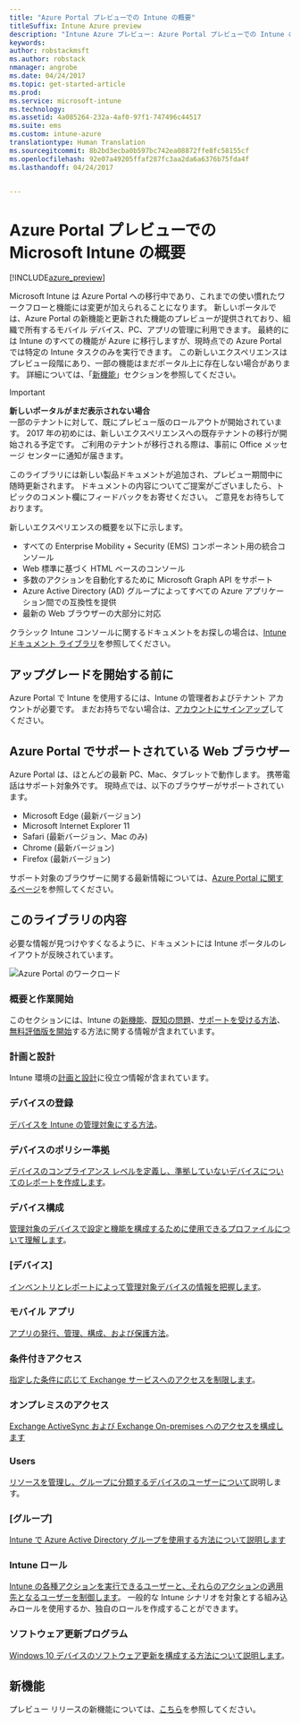 ```yaml
---
title: "Azure Portal プレビューでの Intune の概要"
titleSuffix: Intune Azure preview
description: "Intune Azure プレビュー: Azure Portal プレビューでの Intune の基本と、Intune を利用してデバイスを管理する方法について説明します。"
keywords: 
author: robstackmsft
ms.author: robstack
nmanager: angrobe
ms.date: 04/24/2017
ms.topic: get-started-article
ms.prod: 
ms.service: microsoft-intune
ms.technology: 
ms.assetid: 4a085264-232a-4af0-97f1-747496c44517
ms.suite: ems
ms.custom: intune-azure
translationtype: Human Translation
ms.sourcegitcommit: 8b2bd3ecba0b597bc742ea08872ffe8fc58155cf
ms.openlocfilehash: 92e07a49205ffaf287fc3aa2da6a6376b75fda4f
ms.lasthandoff: 04/24/2017


---
```



# <a name="introduction-to-microsoft-intune-in-the-azure-portal-preview"></a>Azure Portal プレビューでの Microsoft Intune の概要


[!INCLUDE[azure_preview](../includes/azure_preview.md)]

Microsoft Intune は Azure Portal への移行中であり、これまでの使い慣れたワークフローと機能には変更が加えられることになります。
新しいポータルでは、Azure Portal の新機能と更新された機能のプレビューが提供されており、組織で所有するモバイル デバイス、PC、アプリの管理に利用できます。
最終的には Intune のすべての機能が Azure に移行しますが、現時点での Azure Portal では特定の Intune タスクのみを実行できます。 この新しいエクスペリエンスはプレビュー段階にあり、一部の機能はまだポータル上に存在しない場合があります。 詳細については、「[新機能](#what's-new)」セクションを参照してください。

> [!IMPORTANT]
> **新しいポータルがまだ表示されない場合**<br>
> 一部のテナントに対して、既にプレビュー版のロールアウトが開始されています。 2017 年の初めには、新しいエクスペリエンスへの既存テナントの移行が開始される予定です。 ご利用のテナントが移行される際は、事前に Office メッセージ センターに通知が届きます。


このライブラリには新しい製品ドキュメントが追加され、プレビュー期間中に随時更新されます。 ドキュメントの内容についてご提案がございましたら、トピックのコメント欄にフィードバックをお寄せください。 ご意見をお待ちしております。

<!--- You can view the new Intune technical preview console in Azure at [portal.azure.com]. --->

新しいエクスペリエンスの概要を以下に示します。

- すべての Enterprise Mobility + Security (EMS) コンポーネント用の統合コンソール
- Web 標準に基づく HTML ベースのコンソール
- 多数のアクションを自動化するために Microsoft Graph API をサポート
- Azure Active Directory (AD) グループによってすべての Azure アプリケーション間での互換性を提供
- 最新の Web ブラウザーの大部分に対応

クラシック Intune コンソールに関するドキュメントをお探しの場合は、[Intune ドキュメント ライブラリ](https://docs.microsoft.com/en-us/intune/)を参照してください。

## <a name="before-you-start"></a>アップグレードを開始する前に

Azure Portal で Intune を使用するには、Intune の管理者およびテナント アカウントが必要です。 まだお持ちでない場合は、[アカウントにサインアップ](https://portal.office.com/Signup/Signup.aspx?OfferId=40BE278A-DFD1-470a-9EF7-9F2596EA7FF9&dl=INTUNE_A&ali=1#0%20)してください。

## <a name="supported-web-browsers-for-the-azure-portal"></a>Azure Portal でサポートされている Web ブラウザー

Azure Portal は、ほとんどの最新 PC、Mac、タブレットで動作します。 携帯電話はサポート対象外です。
現時点では、以下のブラウザーがサポートされています。

- Microsoft Edge (最新バージョン)
- Microsoft Internet Explorer 11
- Safari (最新バージョン、Mac のみ)
- Chrome (最新バージョン)
- Firefox (最新バージョン)

サポート対象のブラウザーに関する最新情報については、[Azure Portal に関するページ](https://docs.microsoft.com/azure/azure-preview-portal-supported-browsers-devices)を参照してください。

## <a name="whats-in-this-library"></a>このライブラリの内容

必要な情報が見つけやすくなるように、ドキュメントには Intune ポータルのレイアウトが反映されています。

![Azure Portal のワークロード](./media/azure-portal-workloads.png)

### <a name="introduction-and-get-started"></a>概要と作業開始
このセクションには、Intune の[新機能](/intune-azure/introduction/whats-new)、[既知の問題](/intune-azure/introduction/known-issues-in-the-intune-preview)、[サポートを受ける方法](/intune-azure/introduction/how-to-get-support-for-microsoft-intune)、[無料評価版を開始](/intune-azure/introduction/sign-up-free-trial-microsoft-intune)する方法に関する情報が含まれています。
### <a name="plan-and-design"></a>計画と設計
Intune 環境の[計画と設計](/intune-azure/plan-and-design/get-started)に役立つ情報が含まれています。
### <a name="device-enrollment"></a>デバイスの登録
[デバイスを Intune の管理対象にする方法](/intune-azure/enroll-devices/what-is)。
### <a name="device-compliance"></a>デバイスのポリシー準拠
[デバイスのコンプライアンス レベルを定義し、準拠していないデバイスについてのレポートを作成します](/intune-azure/set-device-compliance/what-is-device-compliance)。
### <a name="device-configuration"></a>デバイス構成
[管理対象のデバイスで設定と機能を構成するために使用できるプロファイルについて理解します](/intune-azure/configure-devices/what-are-device-profiles)。
### <a name="devices"></a>[デバイス]
[インベントリとレポートによって管理対象デバイスの情報を把握します](/intune-azure/manage-devices/what-is)。
### <a name="mobile-apps"></a>モバイル アプリ
[アプリの発行、管理、構成、および保護方法](/intune-azure/manage-apps/what-is-app-management)。
### <a name="conditional-access"></a>条件付きアクセス
[指定した条件に応じて Exchange サービスへのアクセスを制限します](/intune-azure/conditional-access/what-is-conditional-access)。
### <a name="on-premises-access"></a>オンプレミスのアクセス
[Exchange ActiveSync および Exchange On-premises へのアクセスを構成します](/intune/deploy-use/mobile-device-management-with-exchange-activesync-and-microsoft-intune)
### <a name="users"></a>Users
[リソースを管理し、グループに分類するデバイスのユーザーについて](/intune-azure/manage-users/what-is)説明します。
### <a name="groups"></a>[グループ]
[Intune で Azure Active Directory グループを使用する方法について説明します](/intune-azure/manage-users/get-started-with-groups)
### <a name="intune-roles"></a>Intune ロール
[Intune の各種アクションを実行できるユーザーと、それらのアクションの適用先となるユーザーを制御します](/intune-azure/access-control/role-based-access-control)。 一般的な Intune シナリオを対象とする組み込みロールを使用するか、独自のロールを作成することができます。
### <a name="software-updates"></a>ソフトウェア更新プログラム
[Windows 10 デバイスのソフトウェア更新を構成する方法について説明します](/intune-azure/configure-devices/how-to-configure-windows-update-for-business)。



## <a name="whats-new"></a>新機能

プレビュー リリースの新機能については、[こちら](/intune-azure/introduction/whats-new)を参照してください。

